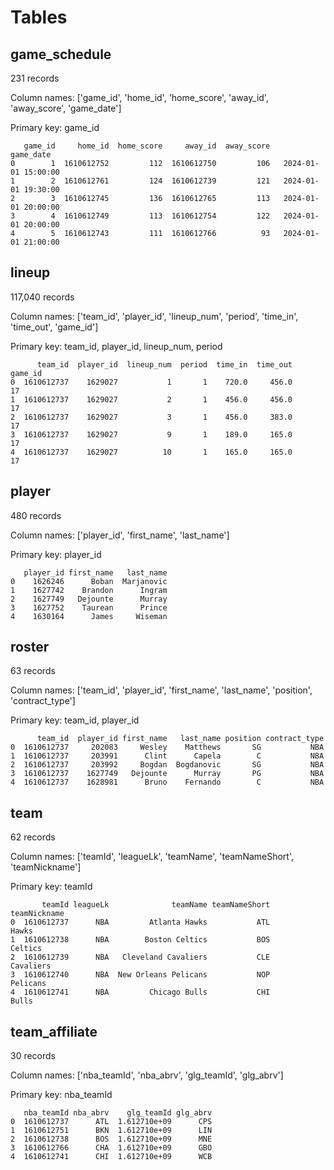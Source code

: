 # Tables

## game_schedule
231 records

Column names:
['game_id', 'home_id', 'home_score', 'away_id', 'away_score', 'game_date']

Primary key: game_id

```
   game_id     home_id  home_score     away_id  away_score             game_date
0        1  1610612752         112  1610612750         106   2024-01-01 15:00:00  
1        2  1610612761         124  1610612739         121   2024-01-01 19:30:00 
2        3  1610612745         136  1610612765         113   2024-01-01 20:00:00 
3        4  1610612749         113  1610612754         122   2024-01-01 20:00:00  
4        5  1610612743         111  1610612766          93   2024-01-01 21:00:00 
```

## lineup
117,040 records

Column names:
['team_id', 'player_id', 'lineup_num', 'period', 'time_in', 'time_out', 'game_id']

Primary key: team_id, player_id, lineup_num, period

```
      team_id  player_id  lineup_num  period  time_in  time_out  game_id
0  1610612737    1629027           1       1    720.0     456.0       17
1  1610612737    1629027           2       1    456.0     456.0       17
2  1610612737    1629027           3       1    456.0     383.0       17
3  1610612737    1629027           9       1    189.0     165.0       17
4  1610612737    1629027          10       1    165.0     165.0       17
```

## player
480 records

Column names:
['player_id', 'first_name', 'last_name']

Primary key: player_id

```
   player_id first_name   last_name
0    1626246      Boban  Marjanovic
1    1627742    Brandon      Ingram
2    1627749   Dejounte      Murray
3    1627752    Taurean      Prince
4    1630164      James     Wiseman
```

## roster
63 records

Column names:
['team_id', 'player_id', 'first_name', 'last_name', 'position', 'contract_type']

Primary key: team_id, player_id

```
      team_id  player_id first_name   last_name position contract_type
0  1610612737     202083     Wesley    Matthews       SG           NBA
1  1610612737     203991      Clint      Capela        C           NBA
2  1610612737     203992     Bogdan  Bogdanovic       SG           NBA
3  1610612737    1627749   Dejounte      Murray       PG           NBA
4  1610612737    1628981      Bruno    Fernando        C           NBA
```

## team
62 records

Column names:
['teamId', 'leagueLk', 'teamName', 'teamNameShort', 'teamNickname']

Primary key: teamId

```
       teamId leagueLk              teamName teamNameShort teamNickname
0  1610612737      NBA         Atlanta Hawks           ATL        Hawks
1  1610612738      NBA        Boston Celtics           BOS      Celtics
2  1610612739      NBA   Cleveland Cavaliers           CLE    Cavaliers
3  1610612740      NBA  New Orleans Pelicans           NOP     Pelicans
4  1610612741      NBA         Chicago Bulls           CHI        Bulls
```

## team_affiliate
30 records

Column names:
['nba_teamId', 'nba_abrv', 'glg_teamId', 'glg_abrv']

Primary key: nba_teamId

```
   nba_teamId nba_abrv    glg_teamId glg_abrv
0  1610612737      ATL  1.612710e+09      CPS
1  1610612751      BKN  1.612710e+09      LIN
2  1610612738      BOS  1.612710e+09      MNE
3  1610612766      CHA  1.612710e+09      GBO
4  1610612741      CHI  1.612710e+09      WCB
```